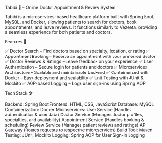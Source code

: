 Tabibi 🏥 – Online Doctor Appointment & Review System

Tabibi is a microservices-based healthcare platform built with Spring Boot, MySQL, and Docker, allowing patients to search for doctors, book appointments, and leave reviews. It functions similarly to Vezeeta, providing a seamless experience for both patients and doctors.

Features 🚀

✅ Doctor Search – Find doctors based on specialty, location, or rating
✅ Appointment Booking – Reserve an appointment with your preferred doctor
✅ Doctor Reviews & Ratings – Leave feedback on your experience
✅ User Authentication – Secure login for patients and doctors
✅ Microservices Architecture – Scalable and maintainable backend
✅ Containerized with Docker – Easy deployment and scalability
✅ Unit Testing with JUnit & Mockito
✅ AOP-based Logging – Logs user sign-ins using Spring AOP

Tech Stack 🛠

Backend: Spring Boot
Frontend: HTML, CSS, JavaScript
Database: MySQL
Containerization: Docker
Microservices:
User Service (Handles authentication & user data)
Doctor Service (Manages doctor profiles, specialties, and availability)
Appointment Service (Handles booking & scheduling)
Review Service (Manages patient reviews and ratings)
API Gateway (Routes requests to respective microservices)
Build Tool: Maven
Testing: JUnit, Mockito
Logging: Spring AOP for User Sign-in Logging

